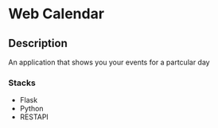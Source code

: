 # Web Calendar

## Description
An application that shows you your events for a partcular day
### Stacks
- Flask
- Python
- RESTAPI
